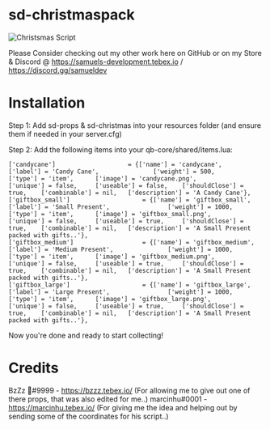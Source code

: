 # sd-christmaspack

![Christsmas Script](https://cdn.discordapp.com/attachments/860120883296993290/1050705633453821992/Christmas_Script.png "Christsmas Script")

Please Consider checking out my other work here on GitHub or on my Store & Discord @ https://samuels-development.tebex.io / https://discord.gg/samueldev

# Installation

Step 1: Add sd-props & sd-christmas into your resources folder (and ensure them if needed in your server.cfg)

Step 2: Add the following items into your qb-core/shared/items.lua:

	['candycane'] 				 	 = {['name'] = 'candycane', 			  	    ['label'] = 'Candy Cane', 			    ['weight'] = 500, 		['type'] = 'item', 		['image'] = 'candycane.png', 			['unique'] = false, 	['useable'] = false, 	['shouldClose'] = true,	   ['combinable'] = nil,   ['description'] = 'A Candy Cane'},
	['giftbox_small'] 				     = {['name'] = 'giftbox_small', 			  	  	['label'] = 'Small Present', 			    ['weight'] = 1000, 		['type'] = 'item', 		['image'] = 'giftbox_small.png', 			    ['unique'] = false, 	['useable'] = true, 	['shouldClose'] = true,	   ['combinable'] = nil,   ['description'] = 'A Small Present packed with gifts..'},
	['giftbox_medium'] 				 	 = {['name'] = 'giftbox_medium', 			  	  	['label'] = 'Medium Present', 			    ['weight'] = 1000, 		['type'] = 'item', 		['image'] = 'giftbox_medium.png', 			    ['unique'] = false, 	['useable'] = true, 	['shouldClose'] = true,	   ['combinable'] = nil,   ['description'] = 'A Small Present packed with gifts..'},
	['giftbox_large'] 				 	 = {['name'] = 'giftbox_large', 			  	  	['label'] = 'Large Present', 			    ['weight'] = 1000, 		['type'] = 'item', 		['image'] = 'giftbox_large.png', 			    ['unique'] = false, 	['useable'] = true, 	['shouldClose'] = true,	   ['combinable'] = nil,   ['description'] = 'A Small Present packed with gifts..'},

Now you're done and ready to start collecting!


# Credits

BzZz 🐝#9999 - https://bzzz.tebex.io/ (For allowing me to give out one of there props, that was also edited for me..)
marcinhu#0001 - https://marcinhu.tebex.io/ (For giving me the idea and helping out by sending some of the coordinates for his script..) 
